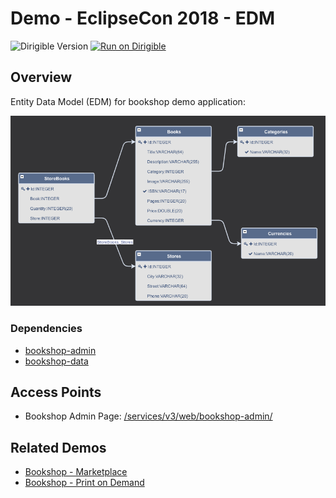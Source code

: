 # Demo - EclipseCon 2018 - EDM

![Dirigible Version](https://img.shields.io/badge/dirigible%20version-3.x-green.svg) [![Run on Dirigible](https://img.shields.io/badge/run%20on-dirigible-blue.svg)](http://dirigible.eclipse.org/services/v3/web/ide-deploy-manager/index.html?repository=https://github.com/dirigiblelabs/demo-eclipsecon2018-edm.git&uri=/services/v3/web/bookshop-admin/)

## Overview
Entity Data Model (EDM) for bookshop demo application:

![Entity Data Model](bookshop-simple/img/entity-data-model.png) 

### Dependencies
- [bookshop-admin](https://github.com/dirigiblelabs/demo-eclipsecon2018-edm-bookshop-admin)
- [bookshop-data](https://github.com/dirigiblelabs/demo-eclipsecon2018-edm-bookshop-data)

## Access Points
- Bookshop Admin Page: [/services/v3/web/bookshop-admin/](http://localhost:8080/services/v3/web/bookshop-admin/)

## Related Demos
- [Bookshop - Marketplace](https://github.com/dirigiblelabs/demo-eclipsecon2018-edm-complex)
- [Bookshop - Print on Demand](https://github.com/dirigiblelabs/demo-eclipsecon2018-bpm)
